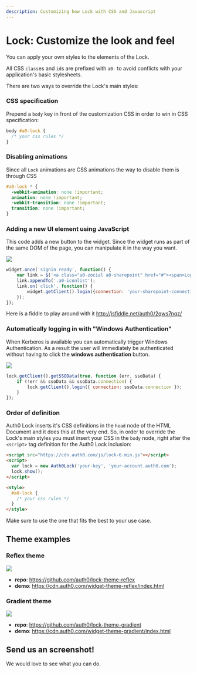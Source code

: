 ```yaml
---
description: Customizing how Lock with CSS and Javascript
---
```


# Lock: Customize the look and feel

You can apply your own styles to the elements of the Lock.

All CSS `class`es and `id`s are prefixed with `a0-` to avoid conflicts with your application's basic stylesheets.

There are two ways to override the Lock's main styles:

### CSS specification

Prepend a `body` key in front of the customization CSS in order to win in CSS specification:

```css
body #a0-lock {
  /* your css rules */
}
```

### Disabling animations

Since all `Lock` animations are CSS animations the way to disable them is through CSS

```css
#a0-lock * {
  -webkit-animation: none !important;
  animation: none !important;
  -webkit-transition: none !important;
  transition: none !important;
}
```

### Adding a new UI element using JavaScript

This code adds a new button to the widget. Since the widget runs as part of the same DOM of the page, you can manipulate it in the way you want.

![](/media/articles/libraries/lock/ui-customization/lock-add-btn.png)

```js
widget.once('signin ready', function() {
    var link = $('<a class="a0-zocial a0-sharepoint" href="#"><span>Login with SharePoint</span></a>');
    link.appendTo('.a0-iconlist');
    link.on('click', function() {
        widget.getClient().login({connection: 'your-sharepoint-connection-name'});
    });
});
```

Here is a fiddle to play around with it <http://jsfiddle.net/auth0/2qws7nqz/>

### Automatically logging in with "Windows Authentication"

When Kerberos is available you can automatically trigger Windows Authentication. As a result the user will immediately be authenticated without having to click the **windows authentication** button.

![](/media/articles/libraries/lock/ui-customization/windows-auth-button.png)

```js
lock.getClient().getSSOData(true, function (err, ssoData) {
    if (!err && ssoData && ssoData.connection) {
        lock.getClient().login({ connection: ssoData.connection });
    }
});
```

### Order of definition

Auth0 Lock inserts it's CSS definitions in the `head` node of the HTML Document and it does this at the very end. So, in order to override the Lock's main styles you must insert your CSS in the `body` node, right after the `<script>` tag definition for the Auth0 Lock inclusion:

```html
<script src="https://cdn.auth0.com/js/lock-6.min.js"></script>
<script>
  var lock = new Auth0Lock('your-key', 'your-account.auth0.com');
  lock.show();
</script>

<style>
  #a0-lock {
    /* your css rules */
  }
</style>
```

Make sure to use the one that fits the best to your use case.

## Theme examples

### Reflex theme

![](/media/articles/libraries/lock/ui-customization/reflex-theme.png)

- **repo**: https://github.com/auth0/lock-theme-reflex
- **demo**: https://cdn.auth0.com/widget-theme-reflex/index.html

### Gradient theme

![](/media/articles/libraries/lock/ui-customization/gradient-theme.png)

- **repo**: https://github.com/auth0/lock-theme-gradient
- **demo**: https://cdn.auth0.com/widget-theme-gradient/index.html

## Send us an screenshot!

We would love to see what you can do.
